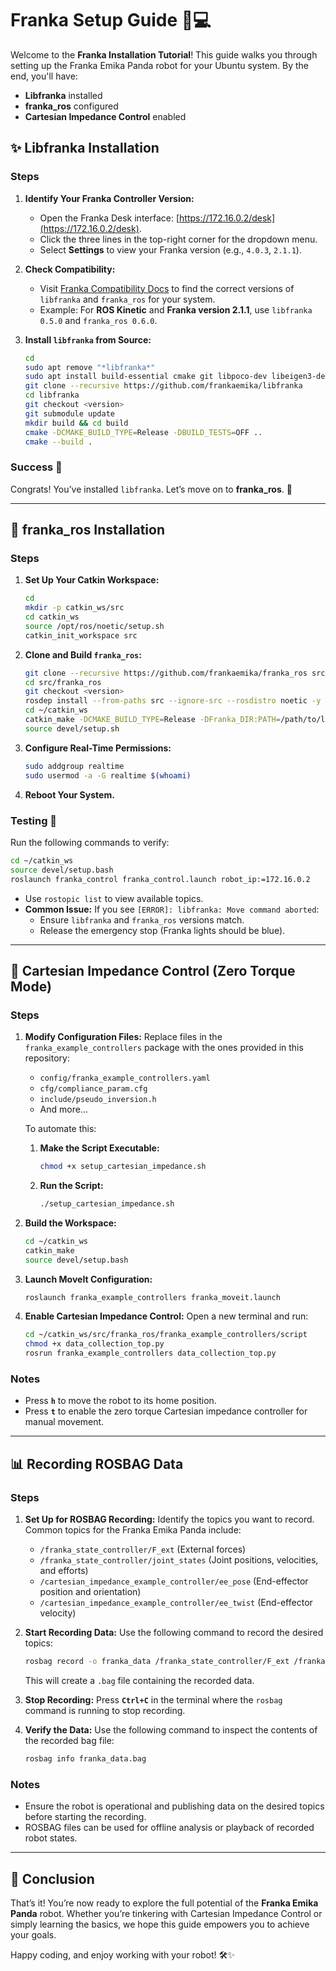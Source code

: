 # Franka Setup Guide 💪💻

Welcome to the **Franka Installation Tutorial**! This guide walks you through setting up the Franka Emika Panda robot for your Ubuntu system. By the end, you'll have:

- **Libfranka** installed 
- **franka_ros** configured 
- **Cartesian Impedance Control** enabled

## ✨ Libfranka Installation

### Steps

1. **Identify Your Franka Controller Version:**
   - Open the Franka Desk interface: [https://172.16.0.2/desk](https://172.16.0.2/desk).
   - Click the three lines in the top-right corner for the dropdown menu.
   - Select **Settings** to view your Franka version (e.g., `4.0.3`, `2.1.1`).

2. **Check Compatibility:**
   - Visit [Franka Compatibility Docs](https://frankaemika.github.io/docs/compatibility.html) to find the correct versions of `libfranka` and `franka_ros` for your system.
   - Example: For **ROS Kinetic** and **Franka version 2.1.1**, use `libfranka 0.5.0` and `franka_ros 0.6.0`.

3. **Install `libfranka` from Source:**
   ```bash
   cd
   sudo apt remove "*libfranka*"
   sudo apt install build-essential cmake git libpoco-dev libeigen3-dev
   git clone --recursive https://github.com/frankaemika/libfranka
   cd libfranka
   git checkout <version>
   git submodule update
   mkdir build && cd build
   cmake -DCMAKE_BUILD_TYPE=Release -DBUILD_TESTS=OFF ..
   cmake --build .
   ```

### Success 🎉
Congrats! You’ve installed `libfranka`. Let’s move on to **franka_ros**. 🚀

---

## 🚀 franka_ros Installation

### Steps

1. **Set Up Your Catkin Workspace:**
   ```bash
   cd
   mkdir -p catkin_ws/src
   cd catkin_ws
   source /opt/ros/noetic/setup.sh
   catkin_init_workspace src
   ```

2. **Clone and Build `franka_ros`:**
   ```bash
   git clone --recursive https://github.com/frankaemika/franka_ros src/franka_ros
   cd src/franka_ros
   git checkout <version>
   rosdep install --from-paths src --ignore-src --rosdistro noetic -y --skip-keys libfranka
   cd ~/catkin_ws
   catkin_make -DCMAKE_BUILD_TYPE=Release -DFranka_DIR:PATH=/path/to/libfranka/build
   source devel/setup.sh
   ```

3. **Configure Real-Time Permissions:**
   ```bash
   sudo addgroup realtime
   sudo usermod -a -G realtime $(whoami)
   ```

4. **Reboot Your System.**

### Testing 🔧
Run the following commands to verify:
```bash
cd ~/catkin_ws
source devel/setup.bash
roslaunch franka_control franka_control.launch robot_ip:=172.16.0.2
```
- Use `rostopic list` to view available topics.
- **Common Issue:** If you see `[ERROR]: libfranka: Move command aborted`:
  - Ensure `libfranka` and `franka_ros` versions match.
  - Release the emergency stop (Franka lights should be blue).

---

## 🪼 Cartesian Impedance Control (Zero Torque Mode)

### Steps

1. **Modify Configuration Files:**
   Replace files in the `franka_example_controllers` package with the ones provided in this repository:
   - `config/franka_example_controllers.yaml`
   - `cfg/compliance_param.cfg`
   - `include/pseudo_inversion.h`
   - And more...

   To automate this:
   
   1. **Make the Script Executable:**
      ```bash
      chmod +x setup_cartesian_impedance.sh
      ```

   2. **Run the Script:**
      ```bash
      ./setup_cartesian_impedance.sh
      ```

2. **Build the Workspace:**
   ```bash
   cd ~/catkin_ws
   catkin_make
   source devel/setup.bash
   ```

3. **Launch MoveIt Configuration:**
   ```bash
   roslaunch franka_example_controllers franka_moveit.launch
   ```

4. **Enable Cartesian Impedance Control:**
   Open a new terminal and run:
   ```bash
   cd ~/catkin_ws/src/franka_ros/franka_example_controllers/script
   chmod +x data_collection_top.py
   rosrun franka_example_controllers data_collection_top.py
   ```

### Notes
- Press **`h`** to move the robot to its home position.
- Press **`t`** to enable the zero torque Cartesian impedance controller for manual movement.

---

## 📊 Recording ROSBAG Data

### Steps

1. **Set Up for ROSBAG Recording:**
   Identify the topics you want to record. Common topics for the Franka Emika Panda include:
   - `/franka_state_controller/F_ext` (External forces)
   - `/franka_state_controller/joint_states` (Joint positions, velocities, and efforts)
   - `/cartesian_impedance_example_controller/ee_pose` (End-effector position and orientation)
   - `/cartesian_impedance_example_controller/ee_twist` (End-effector velocity)

2. **Start Recording Data:**
   Use the following command to record the desired topics:
   ```bash
   rosbag record -o franka_data /franka_state_controller/F_ext /franka_state_controller/joint_states /cartesian_impedance_example_controller/ee_pose /cartesian_impedance_example_controller/ee_twist
   ```

   This will create a `.bag` file containing the recorded data.

3. **Stop Recording:**
   Press **`Ctrl+C`** in the terminal where the `rosbag` command is running to stop recording.

4. **Verify the Data:**
   Use the following command to inspect the contents of the recorded bag file:
   ```bash
   rosbag info franka_data.bag
   ```

### Notes
- Ensure the robot is operational and publishing data on the desired topics before starting the recording.
- ROSBAG files can be used for offline analysis or playback of recorded robot states.

---

## 🌟 Conclusion

That’s it! You’re now ready to explore the full potential of the **Franka Emika Panda** robot. Whether you’re tinkering with Cartesian Impedance Control or simply learning the basics, we hope this guide empowers you to achieve your goals.

Happy coding, and enjoy working with your robot! 🛠️✨

